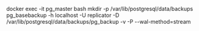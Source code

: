 docker exec -it pg_master bash
mkdir -p /var/lib/postgresql/data/backups
pg_basebackup -h localhost -U replicator -D /var/lib/postgresql/data/backups/pg_backup -v -P --wal-method=stream
